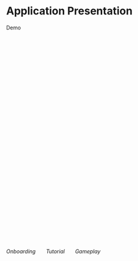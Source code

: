 # Application Presentation

<p class='slide-subtitle'>Demo</p>

<div class='section-wrapper'>
  <div>
    <h6>Onboarding</h6>
    <div class='video-wrapper grey-shadow rounded-xl'>
      <SlidevVideo autoplay controls>
        <source
          src='../../assets/videos/onboarding.webm'
          type='video/webm'
          class='rounded-xl'
        />
      </SlidevVideo>
    </div>
  </div>
  <div v-click='+1'>
    <h6>Tutorial</h6>
    <div class='video-wrapper grey-shadow rounded-xl'>
      <SlidevVideo v-click autoplay controls>
        <source
          src='../../assets/videos/tutorial.webm'
          type='video/webm'
          class='rounded-xl'
        />
      </SlidevVideo>
    </div>
  </div>
  <div v-click='+2'>
    <h6>Gameplay</h6>
    <div class='video-wrapper grey-shadow rounded-xl'>
      <SlidevVideo v-click autoplay controls>
        <source
          src='../../assets/videos/gameplay.webm'
          type='video/webm'
          class='rounded-xl'
        />
      </SlidevVideo>
    </div>
  </div>
</div>

<style>
  .section-wrapper {
    position: absolute;
    top: 18%;
    display: flex;
    flex-direction: row;
    justify-content: space-around;
    column-gap: 2em;
  }

  .video-wrapper {
    max-width: 220px;
  }
</style>
